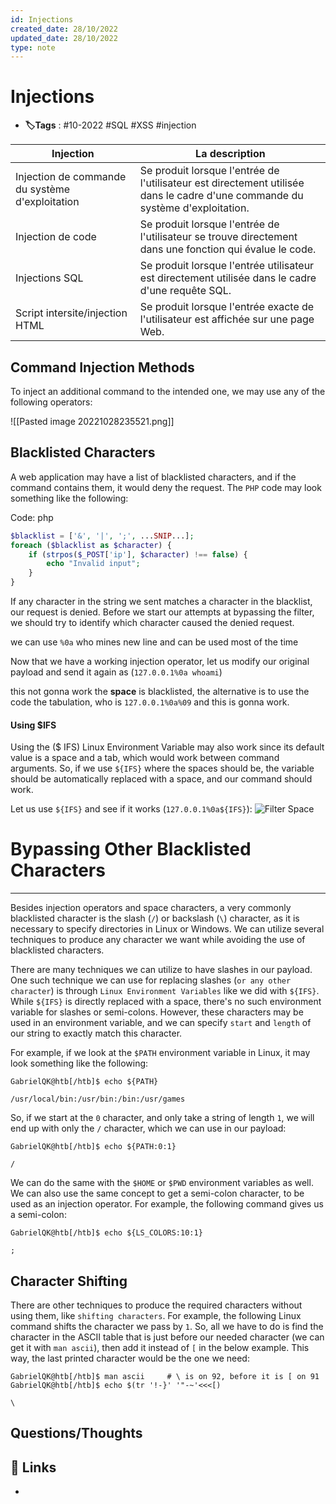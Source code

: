 ```yaml
---
id: Injections
created_date: 28/10/2022
updated_date: 28/10/2022
type: note
---
```


#  Injections
- **🏷️Tags** :  #10-2022 #SQL #XSS #injection 

| Injection                                       | La description                                                                                                                |
| ----------------------------------------------- | ----------------------------------------------------------------------------------------------------------------------------- |
| Injection de commande du système d'exploitation | Se produit lorsque l'entrée de l'utilisateur est directement utilisée dans le cadre d'une commande du système d'exploitation. |
| Injection de code                               | Se produit lorsque l'entrée de l'utilisateur se trouve directement dans une fonction qui évalue le code.                      |
| Injections SQL                                  | Se produit lorsque l'entrée utilisateur est directement utilisée dans le cadre d'une requête SQL.                             |
| Script intersite/injection HTML                 | Se produit lorsque l'entrée exacte de l'utilisateur est affichée sur une page Web.                                            |


## Command Injection Methods

To inject an additional command to the intended one, we may use any of the following operators:

![[Pasted image 20221028235521.png]]

## Blacklisted Characters

A web application may have a list of blacklisted characters, and if the command contains them, it would deny the request. The `PHP` code may look something like the following:

Code: php

```php
$blacklist = ['&', '|', ';', ...SNIP...];
foreach ($blacklist as $character) {
    if (strpos($_POST['ip'], $character) !== false) {
        echo "Invalid input";
    }
}
```

If any character in the string we sent matches a character in the blacklist, our request is denied. Before we start our attempts at bypassing the filter, we should try to identify which character caused the denied request.

we can use `%0a` who mines new line and can be used most of the time

Now that we have a working injection operator, let us modify our original payload and send it again as (`127.0.0.1%0a whoami`)

this not gonna work the **space** is blacklisted, the alternative is to use the code the tabulation, who is `127.0.0.1%0a%09` and this is gonna work.

#### Using $IFS

Using the ($ IFS) Linux Environment Variable may also work since its default value is a space and a tab, which would work between command arguments. So, if we use `${IFS}` where the spaces should be, the variable should be automatically replaced with a space, and our command should work.

Let us use `${IFS}` and see if it works (`127.0.0.1%0a${IFS}`): ![Filter Space](https://academy.hackthebox.com/storage/modules/109/cmdinj_filters_spaces_4.jpg)
# Bypassing Other Blacklisted Characters

---

Besides injection operators and space characters, a very commonly blacklisted character is the slash (`/`) or backslash (`\`) character, as it is necessary to specify directories in Linux or Windows. We can utilize several techniques to produce any character we want while avoiding the use of blacklisted characters.

There are many techniques we can utilize to have slashes in our payload. One such technique we can use for replacing slashes (`or any other character`) is through `Linux Environment Variables` like we did with `${IFS}`. While `${IFS}` is directly replaced with a space, there's no such environment variable for slashes or semi-colons. However, these characters may be used in an environment variable, and we can specify `start` and `length` of our string to exactly match this character.

For example, if we look at the `$PATH` environment variable in Linux, it may look something like the following:

```shell-session
GabrielQK@htb[/htb]$ echo ${PATH}

/usr/local/bin:/usr/bin:/bin:/usr/games
```

So, if we start at the `0` character, and only take a string of length `1`, we will end up with only the `/` character, which we can use in our payload:

```shell-session
GabrielQK@htb[/htb]$ echo ${PATH:0:1}

/
```

We can do the same with the `$HOME` or `$PWD` environment variables as well. We can also use the same concept to get a semi-colon character, to be used as an injection operator. For example, the following command gives us a semi-colon:

```shell-session
GabrielQK@htb[/htb]$ echo ${LS_COLORS:10:1}

;
```

## Character Shifting

There are other techniques to produce the required characters without using them, like `shifting characters`. For example, the following Linux command shifts the character we pass by `1`. So, all we have to do is find the character in the ASCII table that is just before our needed character (we can get it with `man ascii`), then add it instead of `[` in the below example. This way, the last printed character would be the one we need:

```shell-session
GabrielQK@htb[/htb]$ man ascii     # \ is on 92, before it is [ on 91
GabrielQK@htb[/htb]$ echo $(tr '!-}' '"-~'<<<[)

\
```




## Questions/Thoughts


## 🔗 Links
- 